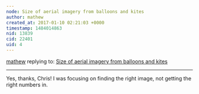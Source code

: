 ```yaml
---
node: Size of aerial imagery from balloons and kites
author: mathew
created_at: 2017-01-10 02:21:03 +0000
timestamp: 1484014863
nid: 13839
cid: 22401
uid: 4
---
```




[mathew](../profile/mathew) replying to: [Size of aerial imagery from balloons and kites](../notes/Morgan/01-05-2017/size-of-aerial-imagery-from-balloons-and-kites)

----
Yes, thanks, Chris! I was focusing on finding the right image, not getting the right numbers in. 